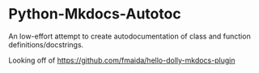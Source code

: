 # Python-Mkdocs-Autotoc
An low-effort attempt to create autodocumentation of class and function definitions/docstrings.

Looking off of https://github.com/fmaida/hello-dolly-mkdocs-plugin